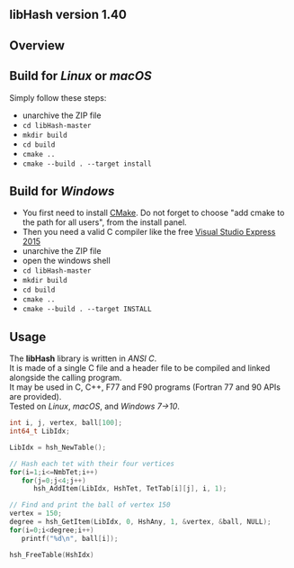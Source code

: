## libHash version 1.40

## Overview

## Build for *Linux* or *macOS*
Simply follow these steps:
- unarchive the ZIP file
- `cd libHash-master`
- `mkdir build`
- `cd build`
- `cmake ..`
- `cmake --build . --target install`

## Build for *Windows*
- You first need to install [CMake](https://cmake.org/files/v3.7/cmake-3.7.2-win64-x64.msi). Do not forget to choose "add cmake to the path for all users", from the install panel.
- Then you need a valid C compiler like the free [Visual Studio Express 2015](https://www.visualstudio.com/vs/visual-studio-express/)
- unarchive the ZIP file
- open the windows shell
- `cd libHash-master`
- `mkdir build`
- `cd build`
- `cmake ..`
- `cmake --build . --target INSTALL`

## Usage
The **libHash** library is written in *ANSI C*.  
It is made of a single C file and a header file to be compiled and linked alongside the calling program.  
It may be used in C, C++, F77 and F90 programs (Fortran 77 and 90 APIs are provided).  
Tested on *Linux*, *macOS*, and *Windows 7->10*.


```C++
int i, j, vertex, ball[100];
int64_t LibIdx;

LibIdx = hsh_NewTable();

// Hash each tet with their four vertices
for(i=1;i<=NmbTet;i++)
   for(j=0;j<4;j++)
      hsh_AddItem(LibIdx, HshTet, TetTab[i][j], i, 1);

// Find and print the ball of vertex 150
vertex = 150;
degree = hsh_GetItem(LibIdx, 0, HshAny, 1, &vertex, &ball, NULL);
for(i=0;i<degree;i++)
   printf("%d\n", ball[i]);

hsh_FreeTable(HshIdx)
```
